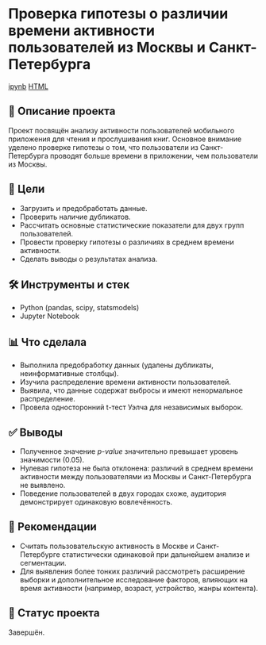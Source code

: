 # Проверка гипотезы о различии времени активности пользователей из Москвы и Санкт-Петербурга  

 [ipynb](https://github.com/sharly-shark/Portfolio/tree/main/Moscow_vs_Spb_activity/Moscow_vs_Spb_activity_analysis.ipynb)
 [HTML](https://github.com/sharly-shark/Portfolio/tree/main/Moscow_vs_Spb_activity/Moscow_vs_Spb_activity_analysis.html)

## 📌 Описание проекта  
Проект посвящён анализу активности пользователей мобильного приложения для чтения и прослушивания книг. Основное внимание уделено проверке гипотезы о том, что пользователи из Санкт-Петербурга проводят больше времени в приложении, чем пользователи из Москвы.  

## 🎯 Цели  
- Загрузить и предобработать данные.  
- Проверить наличие дубликатов.  
- Рассчитать основные статистические показатели для двух групп пользователей.  
- Провести проверку гипотезы о различиях в среднем времени активности.  
- Сделать выводы о результатах анализа.  

## 🛠️ Инструменты и стек  
- Python (pandas, scipy, statsmodels)  
- Jupyter Notebook  

## 📊 Что сделала  
- Выполнила предобработку данных (удалены дубликаты, неинформативные столбцы).  
- Изучила распределение времени активности пользователей.  
- Выявила, что данные содержат выбросы и имеют ненормальное распределение.  
- Провела односторонний t-тест Уэлча для независимых выборок.  

## ✅ Выводы  
- Полученное значение *p-value* значительно превышает уровень значимости (0.05).  
- Нулевая гипотеза не была отклонена: различий в среднем времени активности между пользователями из Москвы и Санкт-Петербурга не выявлено.  
- Поведение пользователей в двух городах схоже, аудитория демонстрирует одинаковую вовлечённость.  

## 📌 Рекомендации  
- Считать пользовательскую активность в Москве и Санкт-Петербурге статистически одинаковой при дальнейшем анализе и сегментации.  
- Для выявления более тонких различий рассмотреть расширение выборки и дополнительное исследование факторов, влияющих на время активности (например, возраст, устройство, жанры контента).  

## 📂 Статус проекта  
Завершён.

